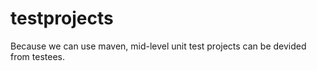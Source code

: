 testprojects
============

Because we can use maven, mid-level unit test projects can  be devided from testees.
